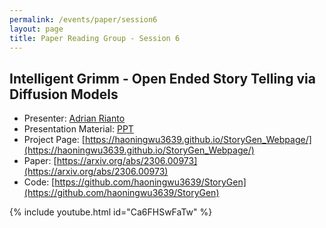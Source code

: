```yaml
---
permalink: /events/paper/session6
layout: page
title: Paper Reading Group - Session 6
---
```


## Intelligent Grimm - Open Ended Story Telling via Diffusion Models

- Presenter: [Adrian Rianto](https://www.linkedin.com/in/adrian-rianto-740b811a2)
- Presentation Material: [PPT](https://docs.google.com/presentation/d/18hw-L9b8AwvG6UKPt8Av1NsYPHrY4qS5qOV8fdgl4Bk/edit#slide=id.p)
- Project Page: [https://haoningwu3639.github.io/StoryGen_Webpage/](https://haoningwu3639.github.io/StoryGen_Webpage/)
- Paper: [https://arxiv.org/abs/2306.00973](https://arxiv.org/abs/2306.00973)
- Code: [https://github.com/haoningwu3639/StoryGen](https://github.com/haoningwu3639/StoryGen)

{% include youtube.html id="Ca6FHSwFaTw" %}
